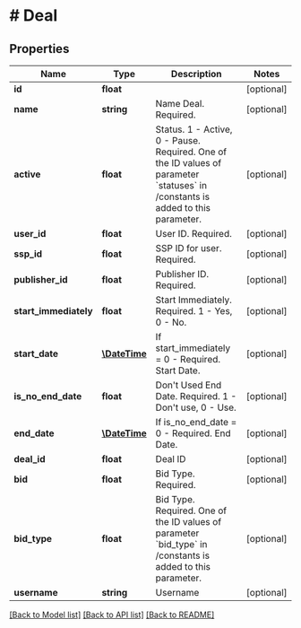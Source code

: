 # # Deal

## Properties

Name | Type | Description | Notes
------------ | ------------- | ------------- | -------------
**id** | **float** |  | [optional] 
**name** | **string** | Name Deal. Required. | [optional] 
**active** | **float** | Status. 1 - Active, 0 - Pause. Required. One of the ID values of parameter &#x60;statuses&#x60; in /constants is added to this parameter. | [optional] 
**user_id** | **float** | User ID. Required. | [optional] 
**ssp_id** | **float** | SSP ID for user. Required. | [optional] 
**publisher_id** | **float** | Publisher ID. Required. | [optional] 
**start_immediately** | **float** | Start Immediately. Required. 1 - Yes, 0 - No. | [optional] 
**start_date** | [**\DateTime**](\DateTime.md) | If start_immediately &#x3D; 0 - Required. Start Date. | [optional] 
**is_no_end_date** | **float** | Don&#39;t Used End Date. Required. 1 - Don&#39;t use, 0 - Use. | [optional] 
**end_date** | [**\DateTime**](\DateTime.md) | If is_no_end_date &#x3D; 0 - Required. End Date. | [optional] 
**deal_id** | **float** | Deal ID | [optional] 
**bid** | **float** | Bid Type. Required. | [optional] 
**bid_type** | **float** | Bid Type. Required. One of the ID values of parameter &#x60;bid_type&#x60; in /constants is added to this parameter. | [optional] 
**username** | **string** | Username | [optional] 

[[Back to Model list]](../../README.md#documentation-for-models) [[Back to API list]](../../README.md#documentation-for-api-endpoints) [[Back to README]](../../README.md)


